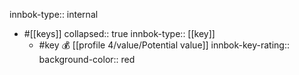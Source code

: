 innbok-type:: internal
- #[[keys]]
  collapsed:: true
  innbok-type:: [[key]]
  - #key 💰 [[profile 4/value/Potential value]]
    innbok-key-rating:: 
    background-color:: red



